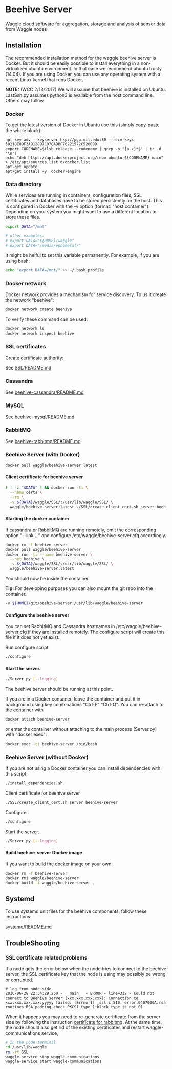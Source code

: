 # Beehive Server

Waggle cloud software for aggregation, storage and analysis of sensor data from Waggle nodes

## Installation

The recommended installation method for the waggle beehive server is Docker. But it should be easily possible to install everything in a non-virtualized ubuntu environment. In that case we recommend ubuntu trusty (14.04). If you are using Docker, you can use any operating system with a recent Linux kernel that runs Docker. 

**NOTE:** (WCC 2/13/2017) We will assume that beehive is installed on Ubuntu.  LastSsh.py assumes python3 is available from the host command line.  Others may follow.

### Docker

To get the latest version of Docker in Ubuntu use this (simply copy-paste the whole block):
```
apt-key adv --keyserver hkp://pgp.mit.edu:80 --recv-keys 58118E89F3A912897C070ADBF76221572C52609D
export CODENAME=$(lsb_release --codename | grep -o "[a-z]*$" | tr -d '\n')
echo "deb https://apt.dockerproject.org/repo ubuntu-${CODENAME} main" > /etc/apt/sources.list.d/docker.list
apt-get update
apt-get install -y  docker-engine
```

### Data directory
While services are running in containers, configuration files, SSL certificates and databases have to be stored persistently on the host. This is configured in Docker with the -v option (format: "host:container"). Depending on your system you might want to use a different location to store these files.

```bash
export DATA="/mnt"

# other examples:
# export DATA="${HOME}/waggle"
# export DATA="/media/ephemeral/"
```

It might be helful to set this variable permanently. For example, if you are using bash:
```bash
echo "export DATA=/mnt/" >> ~/.bash_profile
```

### Docker network
Docker network provides a mechanism for service discovery. To us it create the network "beehive":
```bash
docker network create beehive
```

To verify these command can be used:
```bash
docker network ls
docker network inspect beehive
```

### SSL certificates

Create certificate authority:

See [SSL/README.md](./SSL/README.md)

### Cassandra

See [beehive-cassandra/README.md](./beehive-cassandra/README.md)

### MySQL

See [beehive-mysql/README.md](./beehive-mysql/README.md)

### RabbitMQ

See [beehive-rabbitmq/README.md](./beehive-rabbitmq/README.md)

### Beehive Server (with Docker)
```bash
docker pull waggle/beehive-server:latest
```


#### Client certificate for beehive server
```bash
[ ! -z "$DATA" ] && docker run -ti \
  --name certs \
  --rm \
  -v ${DATA}/waggle/SSL/:/usr/lib/waggle/SSL/ \
  waggle/beehive-server:latest ./SSL/create_client_cert.sh server beehive-server
```  


#### Starting the docker container
If cassandra or RabbitMQ are running remotely, omit the corresponding option "--link ..." and configure /etc/waggle/beehive-server.cfg accordingly.

```bash
docker rm -f beehive-server
docker pull waggle/beehive-server
docker run -ti --name beehive-server \
  --net beehive \
  -v ${DATA}/waggle/SSL/:/usr/lib/waggle/SSL/ \
  waggle/beehive-server:latest
```

You should now be inside the container.

**Tip:** For developing purposes you can also mount the git repo into the container.
```bash
-v ${HOME}/git/beehive-server:/usr/lib/waggle/beehive-server
```


#### Configure the beehive server

You can set RabbitMQ and Cassandra hostnames in /etc/waggle/beehive-server.cfg if they are installed remotely. The configure script will create this file if it does not yet exist. 

Run configure script.
```bash
./configure
```

#### Start the server.
```bash
./Server.py [--logging]
```

The beehive server should be running at this point. 

If you are in a Docker container, leave the container and put it in background using key combinations "Ctrl-P" "Ctrl-Q". You can re-attach to the container with
```bash
docker attach beehive-server
```
or enter the container without attaching to the main process (Server.py) with "docker exec":
```bash
docker exec -ti beehive-server /bin/bash
```

### Beehive Server (without Docker)
If you are not using a Docker container you can install dependencies with this script.
```bash
./install_dependencies.sh
```

Client certificate for beehive server
```bash
./SSL/create_client_cert.sh server beehive-server
```

Configure
```bash
./configure
```

Start the server.
```bash
./Server.py [--logging]
```

#### Build beehive-server Docker image

If you want to build the docker image on your own:

```bash
docker rm -f beehive-server
docker rmi waggle/beehive-server
docker build -t waggle/beehive-server .
```


## Systemd

To use systemd unit files for the beehive components, follow these instructions:


[systemd/README.md](./systemd/README.md)

## TroubleShooting

### SSL certificate related problems

If a node gets the error below when the node tries to connect to the beehive server, the SSL certificate key that the node is using may possibly be wrong or corrupted. 

```
# log from node side
2016-06-28 22:34:29,260 - __main__ - ERROR - line=312 - Could not connect to Beehive server (xxx.xxx.xxx.xxx): Connection to xxx.xxx.xxx.xxx:yyyyy failed: [Errno 1] _ssl.c:510: error:0407006A:rsa routines:RSA_padding_check_PKCS1_type_1:block type is not 01
```

When it happens you may need to re-generate certificate from the server side by following the instruction [certificate for rabbitmq](beehive-rabbitmq/README.md#create-ssl-server-certificate-for-rabbitmq). At the same time, the node should also get rid of the existing certificates and restart waggle-communications service,

```bash
# in the node terminal
cd /usr/lib/waggle
rm -rf SSL
waggle-service stop waggle-communications
waggle-service start waggle-communications
```
